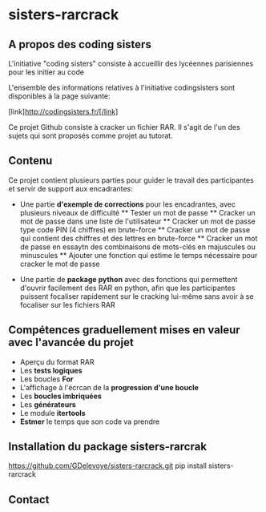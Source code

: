 # sisters-rarcrack

## A propos des coding sisters

L'initiative "coding sisters" consiste à accueillir des lycéennes parisiennes pour les initier au code

L'ensemble des informations relatives à l'initiative codingsisters sont disponibles à la page suivante:

[link]http://codingsisters.fr/[/link]

Ce projet Github consiste à cracker un fichier RAR. Il s'agit de l'un des sujets qui sont proposés comme projet au tutorat.

## Contenu

Ce projet contient plusieurs parties pour guider le travail des participantes et servir de support aux encadrantes:

* Une partie **d'exemple de corrections** pour les encadrantes, avec plusieurs niveaux de difficulté
** Tester un mot de passe
** Cracker un mot de passe dans une liste de l'utilisateur
** Cracker un mot de passe type code PIN (4 chiffres) en brute-force
** Cracker un mot de passe qui contient des chiffres et des lettres en brute-force
** Cracker un mot de passe en essaytn des combinaisons de mots-clés en majuscules ou minuscules
** Ajouter une fonction qui estime le temps nécessaire pour cracker le mot de passe

* Une partie de **package python** avec des fonctions qui permettent d'ouvrir facilement des RAR en python, afin que les participantes puissent focaliser rapidement sur le cracking lui-même sans avoir à se focaliser sur les fichiers RAR


## Compétences graduellement mises en valeur avec l'avancée du projet

- Aperçu du format RAR
- Les **tests logiques**
- Les boucles **For**
- L'affichage à l'écrcan de la **progression d'une boucle**
- Les **boucles imbriquées**
- Les **générateurs**
- Le module **itertools**
- **Estmer** le temps que son code va prendre

## Installation du package sisters-rarcrak

https://github.com/GDelevoye/sisters-rarcrack.git
pip install sisters-rarcrack

## Contact
